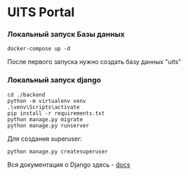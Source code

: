 # UITS Portal

### Локальный запуск Базы данных
```shell
docker-compose up -d
```
После первого запуска нужно создать базу данных "uits"
### Локальный запуск django

```shell
cd ./backend
python -m virtualenv venv
.\venv\Scripts\activate
pip install -r requirements.txt
python manage.py migrate
python manage.py runserver
```

Для создания superuser:
```shell
python manage.py createsuperuser
```

Вся документация о Django здесь - [docs](https://www.djangoproject.com/)